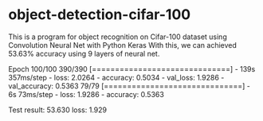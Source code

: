 # object-detection-cifar-100

This is a program for object recognition on Cifar-100 dataset using Convolution Neural Net with Python Keras
With this, we can achieved 53.63% accuracy using 9 layers of neural net.

Epoch 100/100
390/390 [==============================] - 139s 357ms/step - loss: 2.0264 - accuracy: 0.5034 - val_loss: 1.9286 - val_accuracy: 0.5363
79/79 [==============================] - 6s 73ms/step - loss: 1.9286 - accuracy: 0.5363

Test result: 53.630 loss: 1.929
